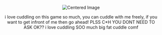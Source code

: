  <p align="center"><img src="https://komarev.com/ghpvc/?username=ATSUSHI-N4KAJIMA&color=FFFFFE&label=fats" alt="Centered Image"> <br></p>

 <p align="center">i love cuddling on this game so much, you can cuddle with me freely, if you want to get infront of me then go ahead! PLSS C*H YOU DONT NEED TO ASK OK?? i love cuddling SOO much big fat cuddle comf</p>
